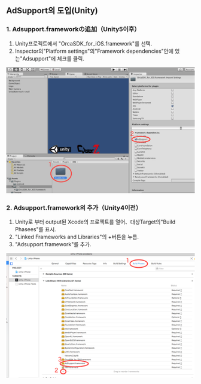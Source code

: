 ## AdSupport의 도입(Unity)


### 1. Adsupport.frameworkの追加（Unity5이후）
1. Unity프로젝트에서 "OrcaSDK_for_iOS.framework"를 선택.
2. Inspector의"Platform settings"의"Framework dependencies"안에 있는"Adsupport"에 체크를 클릭.

![adsupport01](./img01.png)


### 2. Adsupport.framework의 추가（Unity4이전）

1. Unity로 부터 output된 Xcode의 프로젝트를 열어、대상Target의"Build Phasees"를 표시.
2. "Linked Frameworks and Libraries"의 +버튼을 누름.
3. "Adsupport.framework"를 추가.

![adsupport02](./img02.png)
